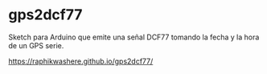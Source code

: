 # gps2dcf77
Sketch para Arduino que emite una señal DCF77 tomando la fecha y la hora de un GPS serie.


https://raphikwashere.github.io/gps2dcf77/
